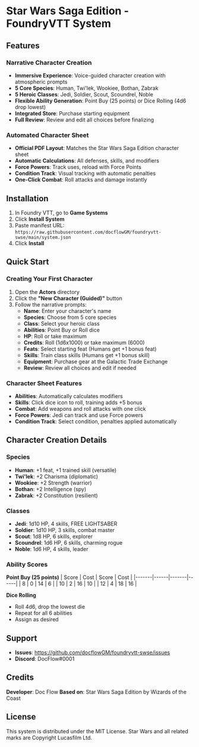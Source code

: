 # Star Wars Saga Edition - FoundryVTT System

## Features

### Narrative Character Creation
- **Immersive Experience**: Voice-guided character creation with atmospheric prompts
- **5 Core Species**: Human, Twi'lek, Wookiee, Bothan, Zabrak
- **5 Heroic Classes**: Jedi, Soldier, Scout, Scoundrel, Noble
- **Flexible Ability Generation**: Point Buy (25 points) or Dice Rolling (4d6 drop lowest)
- **Integrated Store**: Purchase starting equipment
- **Full Review**: Review and edit all choices before finalizing

### Automated Character Sheet
- **Official PDF Layout**: Matches the Star Wars Saga Edition character sheet
- **Automatic Calculations**: All defenses, skills, and modifiers
- **Force Powers**: Track uses, reload with Force Points
- **Condition Track**: Visual tracking with automatic penalties
- **One-Click Combat**: Roll attacks and damage instantly

## Installation

1. In Foundry VTT, go to **Game Systems**
2. Click **Install System**
3. Paste manifest URL: `https://raw.githubusercontent.com/docflowGM/foundryvtt-swse/main/system.json`
4. Click **Install**

## Quick Start

### Creating Your First Character

1. Open the **Actors** directory
2. Click the **"New Character (Guided)"** button
3. Follow the narrative prompts:
   - **Name**: Enter your character's name
   - **Species**: Choose from 5 core species
   - **Class**: Select your heroic class
   - **Abilities**: Point Buy or Roll dice
   - **HP**: Roll or take maximum
   - **Credits**: Roll (1d6x1000) or take maximum (6000)
   - **Feats**: Select starting feat (Humans get +1 bonus feat)
   - **Skills**: Train class skills (Humans get +1 bonus skill)
   - **Equipment**: Purchase gear at the Galactic Trade Exchange
   - **Review**: Review all choices and edit if needed

### Character Sheet Features

- **Abilities**: Automatically calculates modifiers
- **Skills**: Click dice icon to roll, training adds +5 bonus
- **Combat**: Add weapons and roll attacks with one click
- **Force Powers**: Jedi can track and use Force powers
- **Condition Track**: Select condition, penalties applied automatically

## Character Creation Details

### Species
- **Human**: +1 feat, +1 trained skill (versatile)
- **Twi'lek**: +2 Charisma (diplomatic)
- **Wookiee**: +2 Strength (warrior)
- **Bothan**: +2 Intelligence (spy)
- **Zabrak**: +2 Constitution (resilient)

### Classes
- **Jedi**: 1d10 HP, 4 skills, FREE LIGHTSABER
- **Soldier**: 1d10 HP, 3 skills, combat master
- **Scout**: 1d8 HP, 6 skills, explorer
- **Scoundrel**: 1d6 HP, 6 skills, charming rogue
- **Noble**: 1d6 HP, 4 skills, leader

### Ability Scores

**Point Buy (25 points)**
| Score | Cost | Score | Cost |
|-------|------|-------|------|
| 8     | 0    | 14    | 6    |
| 10    | 2    | 16    | 10   |
| 12    | 4    | 18    | 16   |

**Dice Rolling**
- Roll 4d6, drop the lowest die
- Repeat for all 6 abilities
- Assign as desired

## Support

- **Issues**: https://github.com/docflowGM/foundryvtt-swse/issues
- **Discord**: DocFlow#0001

## Credits

**Developer**: Doc Flow
**Based on**: Star Wars Saga Edition by Wizards of the Coast

## License

This system is distributed under the MIT License. Star Wars and all related marks are Copyright Lucasfilm Ltd.